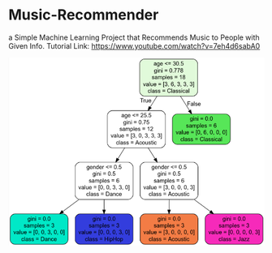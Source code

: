 # Music-Recommender
a Simple Machine Learning Project that Recommends Music to People with Given Info.
Tutorial Link: https://www.youtube.com/watch?v=7eh4d6sabA0



![Screenshot](Algorithm.png)
